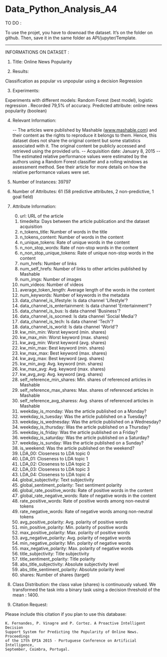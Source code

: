 # Data_Python_Analysis_A4

TO DO : 

To use the projet, you have to downoad the dataset. It’s on the folder on github.
Then, save it in the same folder as API/jupyter/Template.


______________________ 

INFORMATIONS ON DATASET :  


1. Title: Online News Popularity 

2. Results:  

Classification as popular vs unpopular using a decision 
Regression  

3. Experiments:  

Experiments with different models: Random Forest (best model), logistic regression . 
Recorded 79,5% of accuracy. 
Predicted attribute: online news popularity (boolean) 

4. Relevant Information: 

   -- The articles were published by Mashable (www.mashable.com) and their 
      content as the rights to reproduce it belongs to them. Hence, this 
      dataset does not share the original content but some statistics 
      associated with it. The original content be publicly accessed and 
      retrieved using the provided urls. 
   -- Acquisition date: January 8, 2015 
   -- The estimated relative performance values were estimated by the authors 
      using a Random Forest classifier and a rolling windows as assessment 
      method.  See their article for more details on how the relative 
      performance values were set. 

5. Number of Instances: 39797  
  
6. Number of Attributes: 61 (58 predictive attributes, 2 non-predictive, 1 goal field) 

7. Attribute Information: 

     0. url:                           URL of the article 
     1. timedelta:                     Days between the article publication and 
                                       the dataset acquisition 
     2. n_tokens_title:                Number of words in the title 
     3. n_tokens_content:              Number of words in the content 
     4. n_unique_tokens:               Rate of unique words in the content 
     5. n_non_stop_words:              Rate of non-stop words in the content 
     6. n_non_stop_unique_tokens:      Rate of unique non-stop words in the 
                                       content 
     7. num_hrefs:                     Number of links 
     8. num_self_hrefs:                Number of links to other articles 
                                       published by Mashable 
     9. num_imgs:                      Number of images 
    10. num_videos:                    Number of videos 
    11. average_token_length:          Average length of the words in the 
                                       content 
    12. num_keywords:                  Number of keywords in the metadata 
    13. data_channel_is_lifestyle:     Is data channel 'Lifestyle'? 
    14. data_channel_is_entertainment: Is data channel 'Entertainment'? 
    15. data_channel_is_bus:           Is data channel 'Business'? 
    16. data_channel_is_socmed:        Is data channel 'Social Media'? 
    17. data_channel_is_tech:          Is data channel 'Tech'? 
    18. data_channel_is_world:         Is data channel 'World'? 
    19. kw_min_min:                    Worst keyword (min. shares) 
    20. kw_max_min:                    Worst keyword (max. shares) 
    21. kw_avg_min:                    Worst keyword (avg. shares) 
    22. kw_min_max:                    Best keyword (min. shares) 
    23. kw_max_max:                    Best keyword (max. shares) 
    24. kw_avg_max:                    Best keyword (avg. shares) 
    25. kw_min_avg:                    Avg. keyword (min. shares) 
    26. kw_max_avg:                    Avg. keyword (max. shares) 
    27. kw_avg_avg:                    Avg. keyword (avg. shares) 
    28. self_reference_min_shares:     Min. shares of referenced articles in 
                                       Mashable 
    29. self_reference_max_shares:     Max. shares of referenced articles in 
                                       Mashable 
    30. self_reference_avg_sharess:    Avg. shares of referenced articles in 
                                       Mashable 
    31. weekday_is_monday:             Was the article published on a Monday? 
    32. weekday_is_tuesday:            Was the article published on a Tuesday? 
    33. weekday_is_wednesday:          Was the article published on a Wednesday? 
    34. weekday_is_thursday:           Was the article published on a Thursday? 
    35. weekday_is_friday:             Was the article published on a Friday? 
    36. weekday_is_saturday:           Was the article published on a Saturday? 
    37. weekday_is_sunday:             Was the article published on a Sunday? 
    38. is_weekend:                    Was the article published on the weekend? 
    39. LDA_00:                        Closeness to LDA topic 0 
    40. LDA_01:                        Closeness to LDA topic 1 
    41. LDA_02:                        Closeness to LDA topic 2 
    42. LDA_03:                        Closeness to LDA topic 3 
    43. LDA_04:                        Closeness to LDA topic 4 
    44. global_subjectivity:           Text subjectivity
    45. global_sentiment_polarity:     Text sentiment polarity 
    46. global_rate_positive_words:    Rate of positive words in the content 
    47. global_rate_negative_words:    Rate of negative words in the content 
    48. rate_positive_words:           Rate of positive words among non-neutral 
                                       tokens 
    49. rate_negative_words:           Rate of negative words among non-neutral 
                                       tokens 
    50. avg_positive_polarity:         Avg. polarity of positive words 
    51. min_positive_polarity:         Min. polarity of positive words 
    52. max_positive_polarity:         Max. polarity of positive words 
    53. avg_negative_polarity:         Avg. polarity of negative  words 
    54. min_negative_polarity:         Min. polarity of negative  words 
    55. max_negative_polarity:         Max. polarity of negative  words
    56. title_subjectivity:            Title subjectivity 
    57. title_sentiment_polarity:      Title polarity 
    58. abs_title_subjectivity:        Absolute subjectivity level 
    59. abs_title_sentiment_polarity:  Absolute polarity level 
    60. shares:                        Number of shares (target) 

 
8. Class Distribution: the class value (shares) is continuously valued. We transformed the task into a binary task using a decision threshold of the mean : 1400.

9. Citation Request: 
  

Please include this citation if you plan to use this database:  

    K. Fernandes, P. Vinagre and P. Cortez. A Proactive Intelligent Decision 
    Support System for Predicting the Popularity of Online News. Proceedings 
    of the 17th EPIA 2015 - Portuguese Conference on Artificial Intelligence, 
    September, Coimbra, Portugal. 
